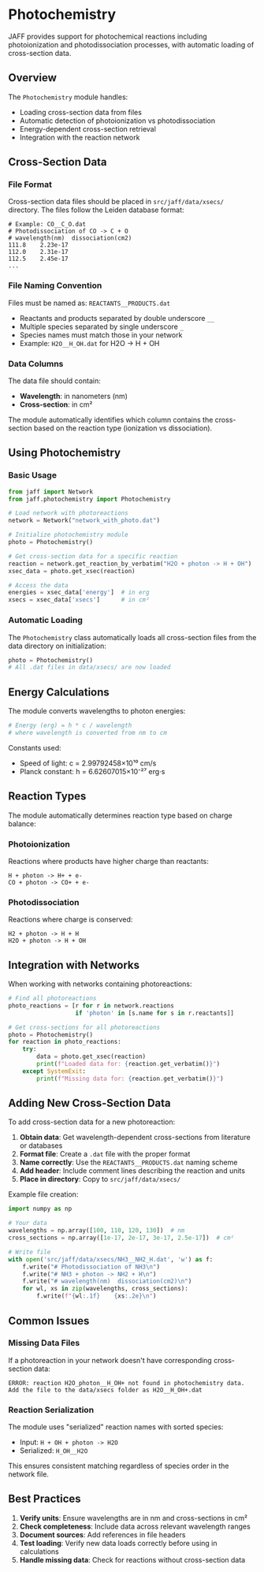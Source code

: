 # Photochemistry

JAFF provides support for photochemical reactions including photoionization and photodissociation processes, with automatic loading of cross-section data.

## Overview

The `Photochemistry` module handles:
- Loading cross-section data from files
- Automatic detection of photoionization vs photodissociation
- Energy-dependent cross-section retrieval
- Integration with the reaction network

## Cross-Section Data

### File Format

Cross-section data files should be placed in `src/jaff/data/xsecs/` directory. The files follow the Leiden database format:

```
# Example: CO__C_O.dat
# Photodissociation of CO -> C + O
# wavelength(nm)  dissociation(cm2)
111.8    2.23e-17
112.0    2.31e-17
112.5    2.45e-17
...
```

### File Naming Convention

Files must be named as: `REACTANTS__PRODUCTS.dat`

- Reactants and products separated by double underscore `__`
- Multiple species separated by single underscore `_`
- Species names must match those in your network
- Example: `H2O__H_OH.dat` for H2O → H + OH

### Data Columns

The data file should contain:
- **Wavelength**: in nanometers (nm)
- **Cross-section**: in cm²

The module automatically identifies which column contains the cross-section based on the reaction type (ionization vs dissociation).

## Using Photochemistry

### Basic Usage

```python
from jaff import Network
from jaff.photochemistry import Photochemistry

# Load network with photoreactions
network = Network("network_with_photo.dat")

# Initialize photochemistry module
photo = Photochemistry()

# Get cross-section data for a specific reaction
reaction = network.get_reaction_by_verbatim("H2O + photon -> H + OH")
xsec_data = photo.get_xsec(reaction)

# Access the data
energies = xsec_data['energy']  # in erg
xsecs = xsec_data['xsecs']      # in cm²
```

### Automatic Loading

The `Photochemistry` class automatically loads all cross-section files from the data directory on initialization:

```python
photo = Photochemistry()
# All .dat files in data/xsecs/ are now loaded
```

## Energy Calculations

The module converts wavelengths to photon energies:

```python
# Energy (erg) = h * c / wavelength
# where wavelength is converted from nm to cm
```

Constants used:
- Speed of light: c = 2.99792458×10¹⁰ cm/s
- Planck constant: h = 6.62607015×10⁻²⁷ erg·s

## Reaction Types

The module automatically determines reaction type based on charge balance:

### Photoionization
Reactions where products have higher charge than reactants:
```
H + photon -> H+ + e-
CO + photon -> CO+ + e-
```

### Photodissociation
Reactions where charge is conserved:
```
H2 + photon -> H + H
H2O + photon -> H + OH
```

## Integration with Networks

When working with networks containing photoreactions:

```python
# Find all photoreactions
photo_reactions = [r for r in network.reactions 
                   if 'photon' in [s.name for s in r.reactants]]

# Get cross-sections for all photoreactions
photo = Photochemistry()
for reaction in photo_reactions:
    try:
        data = photo.get_xsec(reaction)
        print(f"Loaded data for: {reaction.get_verbatim()}")
    except SystemExit:
        print(f"Missing data for: {reaction.get_verbatim()}")
```

## Adding New Cross-Section Data

To add cross-section data for a new photoreaction:

1. **Obtain data**: Get wavelength-dependent cross-sections from literature or databases
2. **Format file**: Create a `.dat` file with the proper format
3. **Name correctly**: Use the `REACTANTS__PRODUCTS.dat` naming scheme
4. **Add header**: Include comment lines describing the reaction and units
5. **Place in directory**: Copy to `src/jaff/data/xsecs/`

Example file creation:
```python
import numpy as np

# Your data
wavelengths = np.array([100, 110, 120, 130])  # nm
cross_sections = np.array([1e-17, 2e-17, 3e-17, 2.5e-17])  # cm²

# Write file
with open('src/jaff/data/xsecs/NH3__NH2_H.dat', 'w') as f:
    f.write("# Photodissociation of NH3\n")
    f.write("# NH3 + photon -> NH2 + H\n")
    f.write("# wavelength(nm)  dissociation(cm2)\n")
    for wl, xs in zip(wavelengths, cross_sections):
        f.write(f"{wl:.1f}    {xs:.2e}\n")
```

## Common Issues

### Missing Data Files

If a photoreaction in your network doesn't have corresponding cross-section data:

```
ERROR: reaction H2O_photon__H_OH+ not found in photochemistry data.
Add the file to the data/xsecs folder as H2O__H_OH+.dat
```

### Reaction Serialization

The module uses "serialized" reaction names with sorted species:
- Input: `H + OH + photon -> H2O`
- Serialized: `H_OH__H2O`

This ensures consistent matching regardless of species order in the network file.

## Best Practices

1. **Verify units**: Ensure wavelengths are in nm and cross-sections in cm²
2. **Check completeness**: Include data across relevant wavelength ranges
3. **Document sources**: Add references in file headers
4. **Test loading**: Verify new data loads correctly before using in calculations
5. **Handle missing data**: Check for reactions without cross-section data